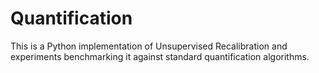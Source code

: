 # Quantification

This is a Python implementation of Unsupervised Recalibration and experiments benchmarking it against standard quantification algorithms.
